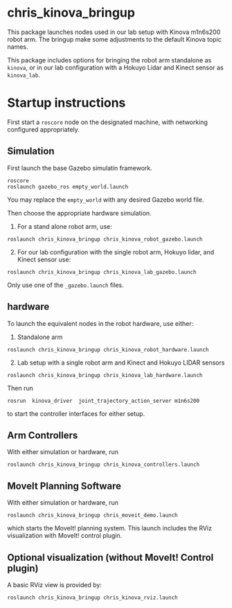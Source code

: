 chris_kinova_bringup
===================

This package launches nodes used in our lab setup with Kinova m1n6s200 robot arm.
The bringup make some adjustments to the default Kinova topic names.


This package includes options for bringing the robot arm standalone as ```kinova```, or
in our lab configuration with a Hokuyo Lidar and Kinect sensor as ```kinova_lab```.

# Startup instructions

First start a ```roscore``` node on the designated machine, with networking configured
appropriately.

## Simulation
First launch the base Gazebo simulatin framework.
```
roscore
roslaunch gazebo_ros empty_world.launch
```
You may replace the ```empty_world``` with any desired Gazebo world file.

Then choose the appropriate hardware simulation.

1. For a stand alone robot arm, use:

```
roslaunch chris_kinova_bringup chris_kinova_robot_gazebo.launch
```

2. For our lab configuration with the single robot arm, Hokuyo lidar,
and Kinect sensor use:

```
roslaunch chris_kinova_bringup chris_kinova_lab_gazebo.launch
```

Only use one of the ```_gazebo.launch``` files.

## hardware

To launch the equivalent nodes in the robot hardware, use either:

1. Standalone arm

```
roslaunch chris_kinova_bringup chris_kinova_robot_hardware.launch
```

2. Lab setup with a single robot arm and Kinect and Hokuyo LIDAR sensors

```
roslaunch chris_kinova_bringup chris_kinova_lab_hardware.launch
```

Then run
```
rosrun  kinova_driver  joint_trajectory_action_server m1n6s200
```
to start the controller interfaces for either setup.

## Arm Controllers

With either simulation or hardware, run

```
roslaunch chris_kinova_bringup chris_kinova_controllers.launch
```

## MoveIt Planning Software

With either simulation or hardware, run
```
roslaunch chris_kinova_bringup chris_moveit_demo.launch
```
which starts the MoveIt! planning system.
This launch includes the RViz visualization with
MoveIt! control plugin.

## Optional visualization (without MoveIt! Control plugin)

A basic RViz view is provided by:
```
roslaunch chris_kinova_bringup chris_kinova_rviz.launch
```
